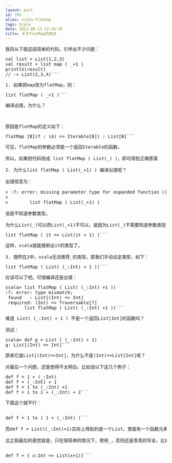 ```yaml
---
layout: post
id: 195
alias: scala-flatmap
tags: Scala
date: 2011-09-13 22:34:35
title: 关于flatMap的用法
---
```


我将从下面这段简单的代码，引申出不少问题：
<pre class="csharpcode">val list = List(1,2,3)
val result = list map ( _+1 )
println(result)
// -> List(2,3,4)```
<p>1. 如果把map改为flatMap，则：
<pre class="csharpcode">list flatMap ( _+1 )```
<p>编译出错，为什么？ 

<span id="more-195"></span>
<p>原因是flatMap的定义如下：
<pre class="csharpcode">flatMap [B](f : (A) => Iterable[B]) : List[B]```
<p>可见，flatMap的参数必须是一个返回Iterable的函数。 

所以，如果把代码改成 list flatMap ( List(_) )，即可得到正确答案 

2. 为什么list flatMap ( List(_+1) ) 编译出错呢？ 

出错信息为： 

> <console>:7: error: missing parameter type for expanded function ((x$1) => x$1.$plus(1))
> 
> &nbsp;&nbsp;&nbsp;&nbsp;&nbsp;&nbsp; list flatMap ( List(_+1) )

说是不知道参数类型。

为什么List(_)可以而List(_+1)不可以，是因为List(_)不需要知道参数类型，而List(_+1)，调用了+函数，所以需要知道类型，而我们没有提供。所以应该改成：
<pre class="csharpcode">list flatMap ( it => List(it + 1) )```
<p>这样，scala就能推断出it的类型了。 

3. 既然在2中，scala无法推荐_的类型，那我们手动设定类型，如下：
<pre class="csharpcode">list flatMap ( List( (_:Int) + 1 ))```
<p>应该可以了吧。可惜编译还是出错：
<pre class="csharpcode">scala> list flatMap ( List( (_:Int) +1 ))
<console>:7: error: type mismatch;
 found   : List[(Int) => Int]
 required: (Int) => Traversable[?]
       list flatMap ( List( (_:Int) +1 ))```
<p>难道 List( (_:Int) + 1 ) 不是一个返回List[Int]的函数吗？ 

测试：
<pre class="csharpcode">scala> def g = List ( (_:Int) + 1)
g: List[(Int) => Int]```
<p>原来它是List[(Int)=>Int]，为什么不是(Int)=>List[Int]呢？ 

对最后一个问题，还是想得不太明白。比如说以下这几个例子：
<pre class="csharpcode">def f = 1 + (_:Int)
def f = (_:Int) + 1
def f = 1 to (_:Int) +1
def f = 1 to 1 + (_:Int) + 2```
<p>下面这个就不行：

<pre class="csharpcode">def f = 1 to ( 1 + (_:Int) )```

而def f = List((_:Int)+1)实际上得到的是一个List，里面有一个函数元素。

总之我最后的感觉就是，只在很简单的情况下，使用_，否则还是乖乖的写全，比如:

<pre class="csharpcode">def f = { x:Int => List(x+1)}```
